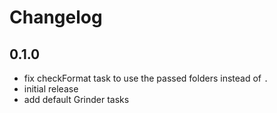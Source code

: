 # Changelog

## 0.1.0
- fix checkFormat task to use the passed folders instead of `.` 
- initial release
- add default Grinder tasks
